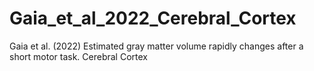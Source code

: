 # Gaia_et_al_2022_Cerebral_Cortex
Gaia et al. (2022) Estimated gray matter volume rapidly changes after a short motor task. Cerebral Cortex
